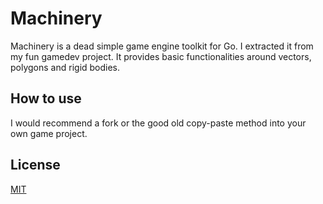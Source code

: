 # Machinery

Machinery is a dead simple game engine toolkit for Go. I extracted it from my fun gamedev project. It provides basic functionalities around vectors, polygons and rigid bodies.

## How to use

I would recommend a fork or the good old copy-paste method into your own game project.

## License

[MIT](LICENSE)

